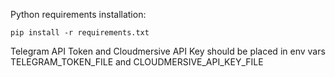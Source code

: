 Python requirements installation:
```
pip install -r requirements.txt
```

Telegram API Token and Cloudmersive API Key should be placed in env vars TELEGRAM_TOKEN_FILE and CLOUDMERSIVE_API_KEY_FILE
